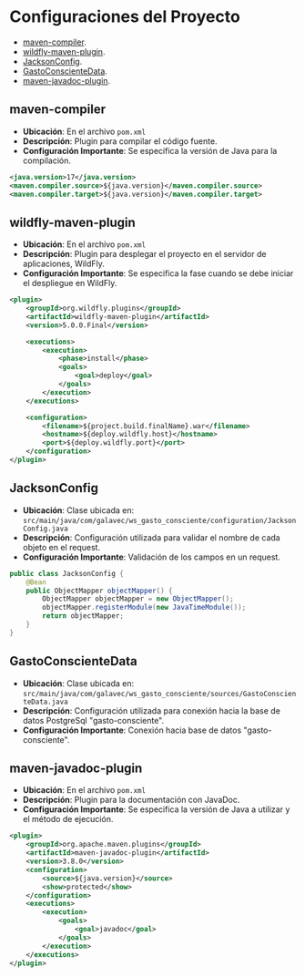 # Configuraciones del Proyecto

- [maven-compiler](#maven-compiler).
- [wildfly-maven-plugin](#wildfly-maven-plugin).
- [JacksonConfig](#jacksonconfig).
- [GastoConscienteData](#gastoconscientedata).
- [maven-javadoc-plugin](#maven-javadoc-plugin).

## maven-compiler

- **Ubicación**: En el archivo `pom.xml`
- **Descripción**: Plugin para compilar el código fuente.
- **Configuración Importante**: Se especifica la versión de Java para la compilación.

```xml
<java.version>17</java.version>
<maven.compiler.source>${java.version}</maven.compiler.source>
<maven.compiler.target>${java.version}</maven.compiler.target>
```

## wildfly-maven-plugin

- **Ubicación**: En el archivo `pom.xml`
- **Descripción**: Plugin para desplegar el proyecto en el servidor de aplicaciones, WildFly.
- **Configuración Importante**: Se especifica la fase cuando se debe iniciar el despliegue en WildFly.

```xml
<plugin>
    <groupId>org.wildfly.plugins</groupId>
    <artifactId>wildfly-maven-plugin</artifactId>
    <version>5.0.0.Final</version>

    <executions>
        <execution>
            <phase>install</phase>
            <goals>
                <goal>deploy</goal>
            </goals>
        </execution>
    </executions>

    <configuration>
        <filename>${project.build.finalName}.war</filename>
        <hostname>${deploy.wildfly.host}</hostname>
        <port>${deploy.wildfly.port}</port>
    </configuration>
</plugin>
```

## JacksonConfig

- **Ubicación**: Clase ubicada en: `src/main/java/com/galavec/ws_gasto_consciente/configuration/JacksonConfig.java`
- **Descripción**: Configuración utilizada para validar el nombre de cada objeto en el request.
- **Configuración Importante**: Validación de los campos en un request.

```java
public class JacksonConfig {
    @Bean
    public ObjectMapper objectMapper() {
        ObjectMapper objectMapper = new ObjectMapper();
        objectMapper.registerModule(new JavaTimeModule());
        return objectMapper;
    }
}
```

## GastoConscienteData

- **Ubicación**: Clase ubicada en: `src/main/java/com/galavec/ws_gasto_consciente/sources/GastoConscienteData.java`
- **Descripción**: Configuración utilizada para conexión hacia la base de datos PostgreSql "gasto-consciente".
- **Configuración Importante**: Conexión hacia base de datos "gasto-consciente".

## maven-javadoc-plugin

- **Ubicación**: En el archivo `pom.xml`
- **Descripción**: Plugin para la documentación con JavaDoc.
- **Configuración Importante**: Se especifica la versión de Java a utilizar y el método de ejecución.

```xml
<plugin>
    <groupId>org.apache.maven.plugins</groupId>
    <artifactId>maven-javadoc-plugin</artifactId>
    <version>3.8.0</version>
    <configuration>
        <source>${java.version}</source>
        <show>protected</show>
    </configuration>
    <executions>
        <execution>
            <goals>
                <goal>javadoc</goal>
            </goals>
        </execution>
    </executions>
</plugin>
```
